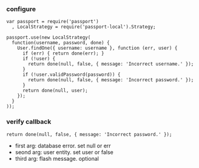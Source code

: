 ### configure
```
var passport = require('passport')
  , LocalStrategy = require('passport-local').Strategy;

passport.use(new LocalStrategy(
  function(username, password, done) {
    User.findOne({ username: username }, function (err, user) {
      if (err) { return done(err); }
      if (!user) {
        return done(null, false, { message: 'Incorrect username.' });
      }
      if (!user.validPassword(password)) {
        return done(null, false, { message: 'Incorrect password.' });
      }
      return done(null, user);
    });
  }
));
```
### verify callback 

```
return done(null, false, { message: 'Incorrect password.' });
```
  - first arg:  database error.   set null or err 
  - seond arg:  user entity.  set user or false
  - third arg: flash message. optional 
